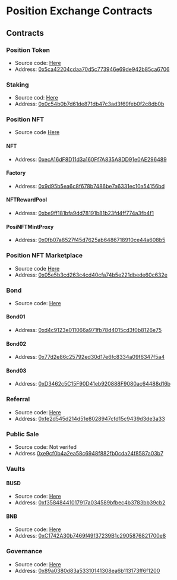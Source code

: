 # Position Exchange Contracts

## Contracts

### Position Token
- Source code: [Here](./contracts/position-token/README.md)
- Address: [0x5ca42204cdaa70d5c773946e69de942b85ca6706](https://bscscan.com/address/0x5ca42204cdaa70d5c773946e69de942b85ca6706)

### Staking
- Source cod: [Here](./contracts/staking/README.md)
- Address: [0x0c54b0b7d61de871db47c3ad3f69feb0f2c8db0b](https://bscscan.com/address/0x0c54b0b7d61de871db47c3ad3f69feb0f2c8db0b)

### Position NFT
- Source code [Here](./contracts/position-nft/README.md)

#### NFT
- Address: [0xecA16dF8D11d3a160Ff7A835A8DD91e0AE296489](https://bscscan.com/address/0xecA16dF8D11d3a160Ff7A835A8DD91e0AE296489)

#### Factory
- Address: [0x9d95b5ea6c8f678b7486be7a6331ec10a54156bd](https://bscscan.com/address/0x9d95b5ea6c8f678b7486be7a6331ec10a54156bd)

#### NFTRewardPool
- Address: [0xbe9ff181bfa9dd78191b81b23fd4ff774a3fb4f1](https://bscscan.com/address/0xbe9ff181bfa9dd78191b81b23fd4ff774a3fb4f1)

#### PosiNFTMintProxy
- Address: [0x0fb07a8527f45d7625ab6486718910ce44a608b5](https://bscscan.com/address/0x0fb07a8527f45d7625ab6486718910ce44a608b5)

### Position NFT Marketplace
- Source code [Here](./contracts/nft-marketplace/README.md)
- Address: [0x05e5b3cd263c4cd40cfa74b5e221dbede60c632e](https://bscscan.com/address/0x05e5b3cd263c4cd40cfa74b5e221dbede60c632e)

### Bond
- Source code: [Here](./contracts/bond/README.md)

#### Bond01
- Address: [0xd4c9123e011066a971fb78d4015cd3f0b8126e75](https://bscscan.com/address/0xd4c9123e011066a971fb78d4015cd3f0b8126e75)
#### Bond02
- Address: [0x77d2e86c25792ed30d17e6fc8334a09f6347f5a4](https://bscscan.com/address/0x77d2e86c25792ed30d17e6fc8334a09f6347f5a4)
#### Bond03
- Address: [0xD3462c5C15F90D41eb920888F9080ac64488d16b](https://bscscan.com/address/0xD3462c5C15F90D41eb920888F9080ac64488d16b)

### Referral
- Source code: [Here](./contracts/referral/README.md)
- Address: [0xfe2d545d214d51e8028947cfd15c9439d3de3a33](https://bscscan.com/address/0xfe2d545d214d51e8028947cfd15c9439d3de3a33)

### Public Sale
- Source code: Not verifed
- Address [0xe9cf0b4a2ea58c6948f882fb0cda24f8587a03b7](https://bscscan.com/address/0xe9cf0b4a2ea58c6948f882fb0cda24f8587a03b7)

### Vaults
#### BUSD
- Source code: [Here](./contracts/vaults/README.md)
- Address: [0xf35848441017917a034589bfbec4b3783bb39cb2](https://bscscan.com/address/0xf35848441017917a034589bfbec4b3783bb39cb2)

#### BNB
- Source code: [Here](./contracts/vaults/README.md)
- Address: [0xC1742A30b7469f49f37239B1c2905876821700e8](https://bscscan.com/address/0xC1742A30b7469f49f37239B1c2905876821700e8)

### Governance
- Source code: [Here](./contracts/governance/README.md)
- Address: [0x89a0380d83a53310141308ea6b113173ff6f1200](https://bscscan.com/address/0x89a0380d83a53310141308ea6b113173ff6f1200)
